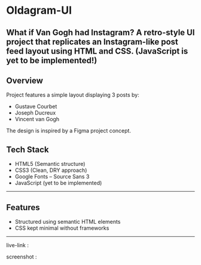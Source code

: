# Oldagram-UI
What if Van Gogh had Instagram? A retro-style UI project that replicates an Instagram-like post feed layout using HTML and CSS.
(JavaScript is yet to be implemented!)
---

## Overview

Project features a simple layout displaying 3 posts by:
- Gustave Courbet
- Joseph Ducreux
- Vincent van Gogh

The design is inspired by a Figma project concept.


## Tech Stack

- HTML5 (Semantic structure)
- CSS3 (Clean, DRY approach)
- Google Fonts – Source Sans 3
- JavaScript (yet to be implemented)

---

## Features

- Structured using semantic HTML elements
- CSS kept minimal without frameworks

---

live-link :

screenshot :
